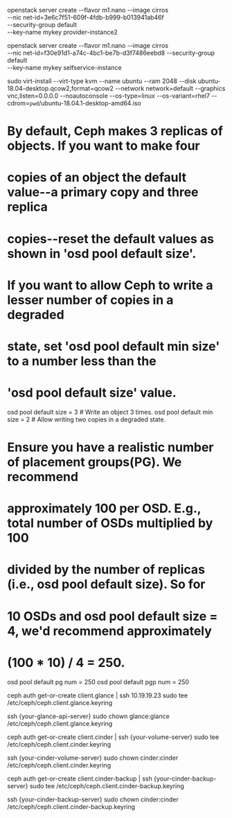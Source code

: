 openstack server create --flavor m1.nano --image cirros \
  --nic net-id=3e6c7f51-609f-4fdb-b999-b013941ab46f\
  --security-group default \
  --key-name mykey provider-instance2



  openstack server create --flavor m1.nano --image cirros \
  --nic net-id=f30e91d1-a74c-4bc1-be7b-d3f7486eebd8 --security-group default \
  --key-name mykey selfservice-instance


sudo virt-install --virt-type kvm --name ubuntu --ram 2048 --disk ubuntu-18.04-desktop.qcow2,format=qcow2 --network network=default --graphics vnc,listen=0.0.0.0 --noautoconsole --os-type=linux --os-variant=rhel7 --cdrom=`pwd`/ubuntu-18.04.1-desktop-amd64.iso









# By default, Ceph makes 3 replicas of objects. If you want to make four
# copies of an object the default value--a primary copy and three replica
# copies--reset the default values as shown in 'osd pool default size'.
# If you want to allow Ceph to write a lesser number of copies in a degraded
# state, set 'osd pool default min size' to a number less than the
# 'osd pool default size' value.

osd pool default size = 3  # Write an object 3 times.
osd pool default min size = 2 # Allow writing two copies in a degraded state.

# Ensure you have a realistic number of placement groups(PG). We recommend
# approximately 100 per OSD. E.g., total number of OSDs multiplied by 100
# divided by the number of replicas (i.e., osd pool default size). So for
# 10 OSDs and osd pool default size = 4, we'd recommend approximately
# (100 * 10) / 4 = 250.

osd pool default pg num = 250
osd pool default pgp num = 250



ceph auth get-or-create client.glance | ssh 10.19.19.23 sudo tee /etc/ceph/ceph.client.glance.keyring

ssh {your-glance-api-server} sudo chown glance:glance /etc/ceph/ceph.client.glance.keyring

ceph auth get-or-create client.cinder | ssh {your-volume-server} sudo tee /etc/ceph/ceph.client.cinder.keyring

ssh {your-cinder-volume-server} sudo chown cinder:cinder /etc/ceph/ceph.client.cinder.keyring

ceph auth get-or-create client.cinder-backup | ssh {your-cinder-backup-server} sudo tee /etc/ceph/ceph.client.cinder-backup.keyring

ssh {your-cinder-backup-server} sudo chown cinder:cinder /etc/ceph/ceph.client.cinder-backup.keyring
